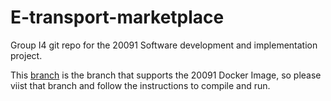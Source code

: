 # E-transport-marketplace
Group I4 git repo for the 20091 Software development and implementation project.

This [branch](https://olympuss.ntu.ac.uk/N1043109/E-transport-marketplace/tree/docker_image_support) is the branch that supports the 20091 Docker Image, so please 
viist that branch and follow the instructions to compile and run.
